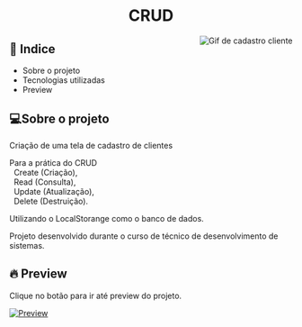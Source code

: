 </h2>

<h1 align="center" >CRUD</h1>

<a href="https://samuelgoulart.github.io/mini-projetos-js/CRUD/">
<img align="right" src="https://user-images.githubusercontent.com/62961331/118410121-4117dd80-b664-11eb-9578-835eaf17738c.gif" alt="Gif de cadastro cliente">
</a>


<h2>📕 Indice</h2>

<ul>
  <li>Sobre o projeto</li>
  <li>Tecnologias utilizadas</li>
  <li>Preview</li>
</ul>

<h2>💻Sobre o projeto</h2>

Criação de uma tela de cadastro de clientes
  
  Para a prática do CRUD <br>
   &nbsp; Create (Criação), <br>
   &nbsp; Read (Consulta), <br>
   &nbsp; Update (Atualização), <br>
   &nbsp; Delete (Destruição).  <br>

  Utilizando o LocalStorange como o banco de dados.
  
   Projeto desenvolvido durante o curso de técnico de desenvolvimento de sistemas.

<h2>🔥 Preview </h2>

Clique no botão para ir até preview do projeto.

[![Preview](https://user-images.githubusercontent.com/62961331/118410582-89d09600-b666-11eb-822b-df40552531cf.png)](https://samuelgoulart.github.io/mini-projetos-js/CRUD/)
